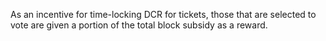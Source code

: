 As an incentive for time-locking DCR for tickets, those that are selected to vote are given a portion of the total block subsidy as a reward.  